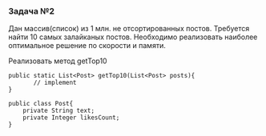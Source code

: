 ### Задача №2

Дан массив(список) из 1 млн. не отсортированных постов. Требуется найти 10 самых залайканых постов. Необходимо реализовать наиболее оптимальное решение по скорости и памяти.

Реализовать метод getTop10

```
public static List<Post> getTop10(List<Post> posts){
       // implement
}

public class Post{
    private String text;
    private Integer likesCount;
}
```